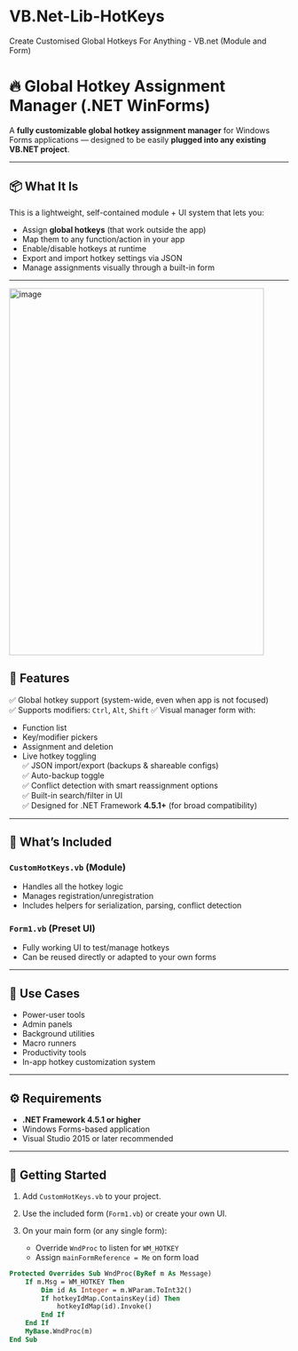 # VB.Net-Lib-HotKeys
Create Customised Global Hotkeys For Anything - VB.net (Module and Form) 


# 🔥 Global Hotkey Assignment Manager (.NET WinForms)

A **fully customizable global hotkey assignment manager** for Windows Forms applications — designed to be easily **plugged into any existing VB.NET project**.

---

## 📦 What It Is

This is a lightweight, self-contained module + UI system that lets you:

- Assign **global hotkeys** (that work outside the app)
- Map them to any function/action in your app
- Enable/disable hotkeys at runtime
- Export and import hotkey settings via JSON
- Manage assignments visually through a built-in form

---

<img width="459" height="661" alt="image" src="https://github.com/user-attachments/assets/72e24cfa-9cbf-4957-abb8-fda062e1fac7" />


## 🚀 Features

✅ Global hotkey support (system-wide, even when app is not focused)  
✅ Supports modifiers: `Ctrl`, `Alt`, `Shift`
✅ Visual manager form with:
  - Function list
  - Key/modifier pickers
  - Assignment and deletion
  - Live hotkey toggling  
✅ JSON import/export (backups & shareable configs)  
✅ Auto-backup toggle  
✅ Conflict detection with smart reassignment options  
✅ Built-in search/filter in UI  
✅ Designed for .NET Framework **4.5.1+** (for broad compatibility)

---

## 🧰 What’s Included

### `CustomHotKeys.vb` (Module)
- Handles all the hotkey logic
- Manages registration/unregistration
- Includes helpers for serialization, parsing, conflict detection

### `Form1.vb` (Preset UI)
- Fully working UI to test/manage hotkeys
- Can be reused directly or adapted to your own forms

---

## 🧩 Use Cases

- Power-user tools
- Admin panels
- Background utilities
- Macro runners
- Productivity tools
- In-app hotkey customization system

---

## ⚙️ Requirements

- **.NET Framework 4.5.1 or higher**
- Windows Forms-based application
- Visual Studio 2015 or later recommended

---

## 🔌 Getting Started

1. Add `CustomHotKeys.vb` to your project.
   
3. Use the included form (`Form1.vb`) or create your own UI.
   
5. On your main form (or any single form):
   - Override `WndProc` to listen for `WM_HOTKEY`
   - Assign `mainFormReference = Me` on form load


```vb
Protected Overrides Sub WndProc(ByRef m As Message)
    If m.Msg = WM_HOTKEY Then
        Dim id As Integer = m.WParam.ToInt32()
        If hotkeyIdMap.ContainsKey(id) Then
            hotkeyIdMap(id).Invoke()
        End If
    End If
    MyBase.WndProc(m)
End Sub
